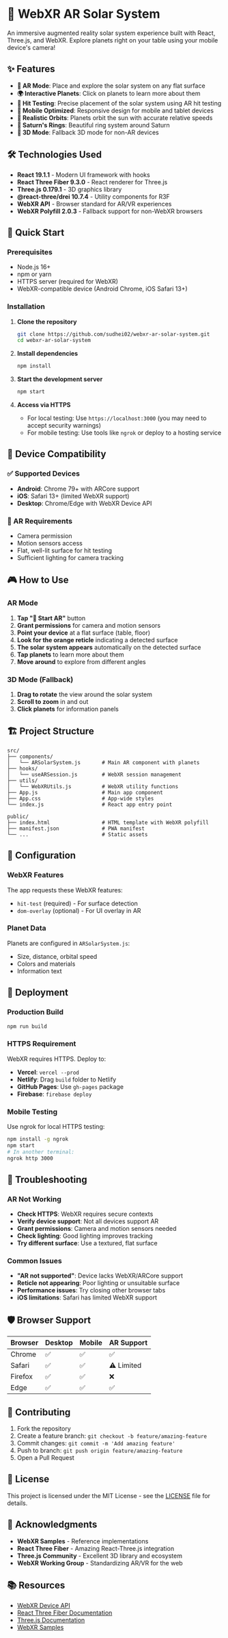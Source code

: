 # 🌌 WebXR AR Solar System

An immersive augmented reality solar system experience built with React, Three.js, and WebXR. Explore planets right on your table using your mobile device's camera!

## ✨ Features

- **🚀 AR Mode**: Place and explore the solar system on any flat surface
- **🌍 Interactive Planets**: Click on planets to learn more about them
- **🎯 Hit Testing**: Precise placement of the solar system using AR hit testing
- **📱 Mobile Optimized**: Responsive design for mobile and tablet devices
- **🌟 Realistic Orbits**: Planets orbit the sun with accurate relative speeds
- **💍 Saturn's Rings**: Beautiful ring system around Saturn
- **🎨 3D Mode**: Fallback 3D mode for non-AR devices

## 🛠️ Technologies Used

- **React 19.1.1** - Modern UI framework with hooks
- **React Three Fiber 9.3.0** - React renderer for Three.js
- **Three.js 0.179.1** - 3D graphics library
- **@react-three/drei 10.7.4** - Utility components for R3F
- **WebXR API** - Browser standard for AR/VR experiences
- **WebXR Polyfill 2.0.3** - Fallback support for non-WebXR browsers

## 🚀 Quick Start

### Prerequisites

- Node.js 16+ 
- npm or yarn
- HTTPS server (required for WebXR)
- WebXR-compatible device (Android Chrome, iOS Safari 13+)

### Installation

1. **Clone the repository**
   ```bash
   git clone https://github.com/sudhei02/webxr-ar-solar-system.git
   cd webxr-ar-solar-system
   ```

2. **Install dependencies**
   ```bash
   npm install
   ```

3. **Start the development server**
   ```bash
   npm start
   ```

4. **Access via HTTPS**
   - For local testing: Use `https://localhost:3000` (you may need to accept security warnings)
   - For mobile testing: Use tools like `ngrok` or deploy to a hosting service

## 📱 Device Compatibility

### ✅ Supported Devices

- **Android**: Chrome 79+ with ARCore support
- **iOS**: Safari 13+ (limited WebXR support)
- **Desktop**: Chrome/Edge with WebXR Device API

### 🔧 AR Requirements

- Camera permission
- Motion sensors access
- Flat, well-lit surface for hit testing
- Sufficient lighting for camera tracking

## 🎮 How to Use

### AR Mode
1. **Tap "🚀 Start AR"** button
2. **Grant permissions** for camera and motion sensors
3. **Point your device** at a flat surface (table, floor)
4. **Look for the orange reticle** indicating a detected surface
5. **The solar system appears** automatically on the detected surface
6. **Tap planets** to learn more about them
7. **Move around** to explore from different angles

### 3D Mode (Fallback)
1. **Drag to rotate** the view around the solar system
2. **Scroll to zoom** in and out
3. **Click planets** for information panels

## 🏗️ Project Structure

```
src/
├── components/
│   └── ARSolarSystem.js       # Main AR component with planets
├── hooks/
│   └── useARSession.js        # WebXR session management
├── utils/
│   └── WebXRUtils.js          # WebXR utility functions
├── App.js                     # Main app component
├── App.css                    # App-wide styles
└── index.js                   # React app entry point

public/
├── index.html                 # HTML template with WebXR polyfill
├── manifest.json              # PWA manifest
└── ...                        # Static assets
```

## 🔧 Configuration

### WebXR Features
The app requests these WebXR features:
- `hit-test` (required) - For surface detection
- `dom-overlay` (optional) - For UI overlay in AR

### Planet Data
Planets are configured in `ARSolarSystem.js`:
- Size, distance, orbital speed
- Colors and materials
- Information text

## 🚢 Deployment

### Production Build
```bash
npm run build
```

### HTTPS Requirement
WebXR requires HTTPS. Deploy to:
- **Vercel**: `vercel --prod`
- **Netlify**: Drag `build` folder to Netlify
- **GitHub Pages**: Use `gh-pages` package
- **Firebase**: `firebase deploy`

### Mobile Testing
Use ngrok for local HTTPS testing:
```bash
npm install -g ngrok
npm start
# In another terminal:
ngrok http 3000
```

## 🐛 Troubleshooting

### AR Not Working
- **Check HTTPS**: WebXR requires secure contexts
- **Verify device support**: Not all devices support AR
- **Grant permissions**: Camera and motion sensors needed
- **Check lighting**: Good lighting improves tracking
- **Try different surface**: Use a textured, flat surface

### Common Issues
- **"AR not supported"**: Device lacks WebXR/ARCore support
- **Reticle not appearing**: Poor lighting or unsuitable surface
- **Performance issues**: Try closing other browser tabs
- **iOS limitations**: Safari has limited WebXR support

## 🛡️ Browser Support

| Browser | Desktop | Mobile | AR Support |
|---------|---------|--------|------------|
| Chrome  | ✅      | ✅     | ✅         |
| Safari  | ✅      | ✅     | ⚠️ Limited |
| Firefox | ✅      | ✅     | ❌         |
| Edge    | ✅      | ✅     | ✅         |

## 🤝 Contributing

1. Fork the repository
2. Create a feature branch: `git checkout -b feature/amazing-feature`
3. Commit changes: `git commit -m 'Add amazing feature'`
4. Push to branch: `git push origin feature/amazing-feature`
5. Open a Pull Request

## 📄 License

This project is licensed under the MIT License - see the [LICENSE](LICENSE) file for details.

## 🙏 Acknowledgments

- **WebXR Samples** - Reference implementations
- **React Three Fiber** - Amazing React-Three.js integration
- **Three.js Community** - Excellent 3D library and ecosystem
- **WebXR Working Group** - Standardizing AR/VR for the web

## 📚 Resources

- [WebXR Device API](https://www.w3.org/TR/webxr/)
- [React Three Fiber Documentation](https://docs.pmnd.rs/react-three-fiber)
- [Three.js Documentation](https://threejs.org/docs/)
- [WebXR Samples](https://immersive-web.github.io/webxr-samples/)
